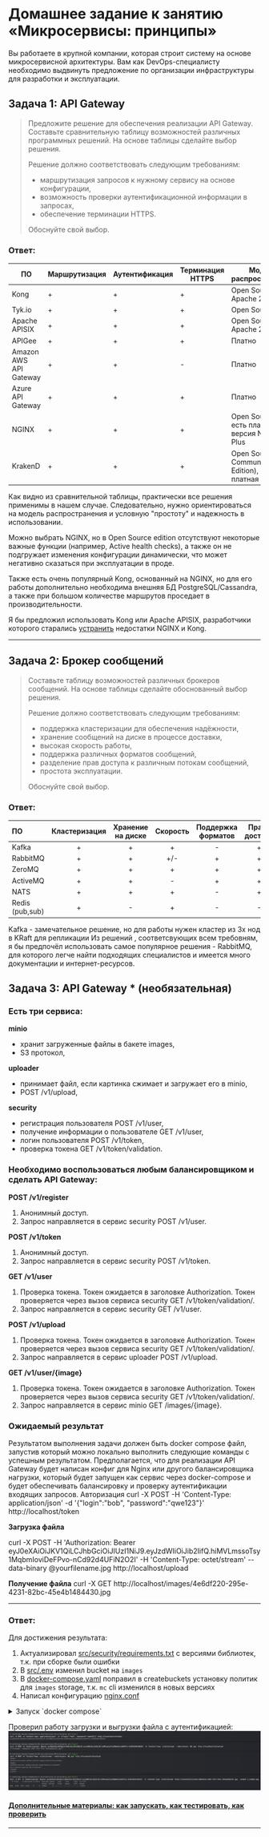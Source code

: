 
# Домашнее задание к занятию «Микросервисы: принципы»

Вы работаете в крупной компании, которая строит систему на основе микросервисной архитектуры.
Вам как DevOps-специалисту необходимо выдвинуть предложение по организации инфраструктуры для разработки и эксплуатации.

## Задача 1: API Gateway 

> Предложите решение для обеспечения реализации API Gateway. Составьте сравнительную таблицу возможностей различных программных решений. На основе таблицы сделайте выбор решения.
> 
> Решение должно соответствовать следующим требованиям:
> - маршрутизация запросов к нужному сервису на основе конфигурации,
> - возможность проверки аутентификационной информации в запросах,
> - обеспечение терминации HTTPS.
> 
> Обоснуйте свой выбор.

### Ответ:

| ПО                     | Маршрутизация | Аутентификация | Терминация HTTPS | Модель распространения                                      |
|------------------------|---------------|----------------|------------------|-------------------------------------------------------------|
| Kong                   | +             | +              | +                | Open Source, Apache 2.0                                     |
| Tyk.io                 | +             | +              | +                | Open Source, MPL                                            |
| Apache APISIX          | +             | +              | +                | Open Source, Apache 2.0                                     |
| APIGee                 | +             | +              | +                | Платно                                                      |
| Amazon AWS API Gateway | +             | +              | -                | Платно                                                      |
| Azure API Gateway      | +             | +              | +                | Платно                                                      |
| NGINX                  | +             | +              | +                | Open Source, но есть платная версия NGINX Plus              |
| KrakenD                | +             | +              | +                | Open Source (для Community Edition), но есть платная версии |

Как видно из сравнительной таблицы, практически все решения применимы в нашем случае. Следовательно, нужно ориентироваться на модель распространения и условную "простоту" и надежность в использовании.

Можно выбрать NGINX, но в Open Source edition отсутствуют некоторые важные функции (например, Active health checks), 
а также он не подгружает изменения конфигурации динамически, что может негативно сказаться при эксплуатации в проде.

Также есть очень популярный Kong, основанный на NGINX, но для его работы дополнительно необходима внешняя БД PostgreSQL/Cassandra, а также при большом количестве маршрутов проседает в производительности.

Я бы предложил использовать Kong или Apache APISIX, разработчики которого старались [устранить](https://api7.ai/blog/why-choose-apisix-instead-of-nginx-or-kong) недостатки NGINX и Kong.

---

## Задача 2: Брокер сообщений

> Составьте таблицу возможностей различных брокеров сообщений. На основе таблицы сделайте обоснованный выбор решения.
> 
> Решение должно соответствовать следующим требованиям:
> - поддержка кластеризации для обеспечения надёжности,
> - хранение сообщений на диске в процессе доставки,
> - высокая скорость работы,
> - поддержка различных форматов сообщений,
> - разделение прав доступа к различным потокам сообщений,
> - простота эксплуатации.
> 
> Обоснуйте свой выбор.

### Ответ:

| ПО                      | Кластеризация | Хранение на диске | Скорость | Поддержка форматов | Права доступа | Простота |
|:------------------------|:-------------:|:-----------------:|:--------:|:------------------:|:-------------:|:--------:|
| Kafka                   |       +       |         +         |    +     |         -          |       +       |    -     |
| RabbitMQ                |       +       |         +         |   +/-    |         +          |       +       |    +     |
| ZeroMQ                  |       +       |         +         |    +     |         +          |       +       |    -     |
| ActiveMQ                |       +       |         +         |    -     |         +          |       +       |    +     |
| NATS                    |       +       |         +         |    +     |         -          |       +       |    +     |
| Redis (pub,sub)         |       +       |         -         |    +     |         -          |       -       |    +     |

Kafka - замечательное решение, но для работы нужен кластер из 3х нод в KRaft для репликации
Из решений , соответсвующих всем требовням, я бы предпочёл использовать самое популярное решения - RabbitMQ, для которого легче найти подходящих специалистов и имеется много документации и интернет-ресурсов.

## Задача 3: API Gateway * (необязательная)

### Есть три сервиса:

**minio**
- хранит загруженные файлы в бакете images,
- S3 протокол,

**uploader**
- принимает файл, если картинка сжимает и загружает его в minio,
- POST /v1/upload,

**security**
- регистрация пользователя POST /v1/user,
- получение информации о пользователе GET /v1/user,
- логин пользователя POST /v1/token,
- проверка токена GET /v1/token/validation.

### Необходимо воспользоваться любым балансировщиком и сделать API Gateway:

**POST /v1/register**
1. Анонимный доступ.
2. Запрос направляется в сервис security POST /v1/user.

**POST /v1/token**
1. Анонимный доступ.
2. Запрос направляется в сервис security POST /v1/token.

**GET /v1/user**
1. Проверка токена. Токен ожидается в заголовке Authorization. Токен проверяется через вызов сервиса security GET /v1/token/validation/.
2. Запрос направляется в сервис security GET /v1/user.

**POST /v1/upload**
1. Проверка токена. Токен ожидается в заголовке Authorization. Токен проверяется через вызов сервиса security GET /v1/token/validation/.
2. Запрос направляется в сервис uploader POST /v1/upload.

**GET /v1/user/{image}**
1. Проверка токена. Токен ожидается в заголовке Authorization. Токен проверяется через вызов сервиса security GET /v1/token/validation/.
2. Запрос направляется в сервис minio GET /images/{image}.

### Ожидаемый результат

Результатом выполнения задачи должен быть docker compose файл, запустив который можно локально выполнить следующие команды с успешным результатом.
Предполагается, что для реализации API Gateway будет написан конфиг для Nginx или другого балансировщика нагрузки, который будет запущен как сервис через docker-compose и будет обеспечивать балансировку и проверку аутентификации входящих запросов.
Авторизация
curl -X POST -H 'Content-Type: application/json' -d '{"login":"bob", "password":"qwe123"}' http://localhost/token

**Загрузка файла**

curl -X POST -H 'Authorization: Bearer eyJ0eXAiOiJKV1QiLCJhbGciOiJIUzI1NiJ9.eyJzdWIiOiJib2IifQ.hiMVLmssoTsy1MqbmIoviDeFPvo-nCd92d4UFiN2O2I' -H 'Content-Type: octet/stream' --data-binary @yourfilename.jpg http://localhost/upload

**Получение файла**
curl -X GET http://localhost/images/4e6df220-295e-4231-82bc-45e4b1484430.jpg

---

### Ответ:

Для достижения результата:
1) Актуализировал [src/security/requirements.txt](src/security/requirements.txt) с версиями библиотек, т.к. при сборке были ошибки
2) В [src/.env](src/.env) изменил bucket на `images`
3) В [docker-compose.yaml](src/docker-compose.yaml) поправил в createbuckets установку политик для `images` storage, т.к. `mc` cli изменился в новых версиях
4) Написал конфигурацию [nginx.conf](src/gateway/nginx.conf)


<details>
    <summary>Запуск `docker compose`</summary>
    ```bash
    nedorezov@GARRO:/mnt/e/netology-devops-homeworks/11-microservices-02-principles/src$ docker compose up --build
    [+] Building 2.6s (22/22) FINISHED                                                                                                                                                                                                                                                                                                                                   docker:default
     => [uploader internal] load build definition from Dockerfile                                                                                                                                                                                                                                                                                                                  0.0s
     => => transferring dockerfile: 144B                                                                                                                                                                                                                                                                                                                                           0.0s
     => [security internal] load build definition from Dockerfile                                                                                                                                                                                                                                                                                                                  0.0s
     => => transferring dockerfile: 180B                                                                                                                                                                                                                                                                                                                                           0.0s
     => [uploader internal] load metadata for docker.io/library/node:alpine                                                                                                                                                                                                                                                                                                        2.5s
     => [security internal] load metadata for docker.io/library/python:3.9-alpine                                                                                                                                                                                                                                                                                                  1.7s
     => [security auth] library/python:pull token for registry-1.docker.io                                                                                                                                                                                                                                                                                                         0.0s
     => [uploader auth] library/node:pull token for registry-1.docker.io                                                                                                                                                                                                                                                                                                           0.0s
     => [security internal] load .dockerignore                                                                                                                                                                                                                                                                                                                                     0.0s
     => => transferring context: 2B                                                                                                                                                                                                                                                                                                                                                0.0s
     => [security 1/5] FROM docker.io/library/python:3.9-alpine@sha256:ce83ae657ad10635ea43ecd5efb6ca50bec62183148e37fba075e18a8a34868f                                                                                                                                                                                                                                            0.0s
     => [security internal] load build context                                                                                                                                                                                                                                                                                                                                     0.0s
     => => transferring context: 93B                                                                                                                                                                                                                                                                                                                                               0.0s
     => CACHED [security 2/5] WORKDIR /app                                                                                                                                                                                                                                                                                                                                         0.0s
     => CACHED [security 3/5] COPY requirements.txt .                                                                                                                                                                                                                                                                                                                              0.0s
     => CACHED [security 4/5] RUN pip install -r requirements.txt                                                                                                                                                                                                                                                                                                                  0.0s
     => CACHED [security 5/5] COPY src ./                                                                                                                                                                                                                                                                                                                                          0.0s
     => [security] exporting to image                                                                                                                                                                                                                                                                                                                                              0.0s
     => => exporting layers                                                                                                                                                                                                                                                                                                                                                        0.0s
     => => writing image sha256:e260dbeb8c8798dafe1d032ee0ab87639a448d43d31a6eee3f4e2170f600e860                                                                                                                                                                                                                                                                                   0.0s
     => => naming to docker.io/library/src-security                                                                                                                                                                                                                                                                                                                                0.0s
     => [uploader internal] load .dockerignore                                                                                                                                                                                                                                                                                                                                     0.0s
     => => transferring context: 52B                                                                                                                                                                                                                                                                                                                                               0.0s
     => [uploader 1/5] FROM docker.io/library/node:alpine@sha256:7bfef1d72befbb72b0894a3e4503edbdc0441058b4d091325143338cbf54cff8                                                                                                                                                                                                                                                  0.0s
     => [uploader internal] load build context                                                                                                                                                                                                                                                                                                                                     0.0s
     => => transferring context: 128B                                                                                                                                                                                                                                                                                                                                              0.0s
     => CACHED [uploader 2/5] WORKDIR /app                                                                                                                                                                                                                                                                                                                                         0.0s
     => CACHED [uploader 3/5] COPY package*.json ./                                                                                                                                                                                                                                                                                                                                0.0s
     => CACHED [uploader 4/5] RUN npm install                                                                                                                                                                                                                                                                                                                                      0.0s 
     => CACHED [uploader 5/5] COPY src ./                                                                                                                                                                                                                                                                                                                                          0.0s 
     => [uploader] exporting to image                                                                                                                                                                                                                                                                                                                                              0.0s 
     => => exporting layers                                                                                                                                                                                                                                                                                                                                                        0.0s 
     => => writing image sha256:d5de317d34698e617833ef18a86b794af1dbeeaa8d3ece69a39955be5a020a29                                                                                                                                                                                                                                                                                   0.0s 
     => => naming to docker.io/library/src-uploader                                                                                                                                                                                                                                                                                                                                0.0s 
    [+] Running 5/0
     ✔ Container src-storage-1        Created                                                                                                                                                                                                                                                                                                                                      0.0s 
     ✔ Container src-createbuckets-1  Created                                                                                                                                                                                                                                                                                                                                      0.0s 
     ✔ Container src-uploader-1       Created                                                                                                                                                                                                                                                                                                                                      0.0s 
     ✔ Container src-security-1       Created                                                                                                                                                                                                                                                                                                                                      0.0s 
     ✔ Container src-gateway-1        Created                                                                                                                                                                                                                                                                                                                                      0.0s 
    Attaching to src-createbuckets-1, src-gateway-1, src-security-1, src-storage-1, src-uploader-1
    src-security-1       |  * Serving Flask app 'server'
    src-security-1       |  * Debug mode: off
    src-security-1       | WARNING: This is a development server. Do not use it in a production deployment. Use a production WSGI server instead.
    src-security-1       |  * Running on all addresses (0.0.0.0)
    src-security-1       |  * Running on http://127.0.0.1:3000
    src-security-1       |  * Running on http://172.22.0.2:3000
    src-security-1       | Press CTRL+C to quit
    src-storage-1        | MinIO Object Storage Server
    src-storage-1        | Copyright: 2015-2024 MinIO, Inc.
    src-storage-1        | License: GNU AGPLv3 <https://www.gnu.org/licenses/agpl-3.0.html>
    src-storage-1        | Version: RELEASE.2024-03-07T00-43-48Z (go1.21.8 linux/amd64)
    src-storage-1        |
    src-storage-1        | Status:         1 Online, 0 Offline.
    src-storage-1        | S3-API: http://172.22.0.3:9000  http://127.0.0.1:9000
    src-storage-1        | Console: http://172.22.0.3:33583 http://127.0.0.1:33583
    src-storage-1        |
    src-storage-1        | Documentation: https://min.io/docs/minio/linux/index.html
    src-storage-1        | Warning: The standard parity is set to 0. This can lead to data loss.
    src-createbuckets-1  | Added `storage` successfully.
    src-createbuckets-1  | Bucket created successfully `storage/images`.
    src-createbuckets-1  | Access permission for `storage/images` is set to `download`
    src-uploader-1       | S3: storage:9000 images
    src-uploader-1       | Listening on port 3000
    src-createbuckets-1 exited with code 0
    src-gateway-1        | /docker-entrypoint.sh: /docker-entrypoint.d/ is not empty, will attempt to perform configuration
    src-gateway-1        | /docker-entrypoint.sh: Looking for shell scripts in /docker-entrypoint.d/
    src-gateway-1        | /docker-entrypoint.sh: Launching /docker-entrypoint.d/10-listen-on-ipv6-by-default.sh
    src-gateway-1        | 10-listen-on-ipv6-by-default.sh: info: IPv6 listen already enabled
    src-gateway-1        | /docker-entrypoint.sh: Sourcing /docker-entrypoint.d/15-local-resolvers.envsh
    src-gateway-1        | /docker-entrypoint.sh: Launching /docker-entrypoint.d/20-envsubst-on-templates.sh
    src-gateway-1        | /docker-entrypoint.sh: Launching /docker-entrypoint.d/30-tune-worker-processes.sh
    src-gateway-1        | /docker-entrypoint.sh: Configuration complete; ready for start up
    src-uploader-1       | (node:1) [DEP0152] DeprecationWarning: Custom PerformanceEntry accessors are deprecated. Please use the detail property.
    src-uploader-1       | (Use `node --trace-deprecation ...` to show where the warning was created)
    src-security-1       | 172.22.0.6 - - [08/Mar/2024 13:00:30] "POST /v1/token HTTP/1.0" 200 -
    src-gateway-1        | {"time_local":"08/Mar/2024:13:00:30 +0000","remote_addr":"172.22.0.1","remote_user":"","request":"POST /v1/token HTTP/1.1","status": "200","body_bytes_sent":"99","request_time":"0.010","http_referrer":"","http_user_agent":"curl/8.4.0","http_x_forwarded_for":"","upstream_connect_time":"0.001","upstream_header_time":"0.011","upstream_response_time":"0.011"}
    src-security-1       | 172.22.0.6 - - [08/Mar/2024 13:00:37] "GET /v1/token/validation HTTP/1.0" 200 -
    src-gateway-1        | 2024/03/08 13:00:37 [warn] 23#23: *3 a client request body is buffered to a temporary file /var/cache/nginx/client_temp/0000000001 while sending to client, client: 172.22.0.1, server: , request: "POST /v1/upload HTTP/1.1", host: "localhost"
    src-uploader-1       | Detected file type: image/jpeg
    src-uploader-1       | Saved file in images: 572738df-2cad-487c-a38e-6823d59e46cd.jpg
    src-gateway-1        | {"time_local":"08/Mar/2024:13:00:38 +0000","remote_addr":"172.22.0.1","remote_user":"","request":"POST /v1/upload HTTP/1.1","status": "200","body_bytes_sent":"55","request_time":"0.044","http_referrer":"","http_user_agent":"curl/8.4.0","http_x_forwarded_for":"","upstream_connect_time":"0.001","upstream_header_time":"0.042","upstream_response_time":"0.042"}
    src-security-1       | 172.22.0.6 - - [08/Mar/2024 13:01:00] "GET /v1/token/validation HTTP/1.0" 200 -
    src-gateway-1        | {"time_local":"08/Mar/2024:13:01:00 +0000","remote_addr":"172.22.0.1","remote_user":"","request":"GET /v1/user/572738df-2cad-487c-a38e-6823d59e46cd.jpg HTTP/1.1","status": "200","body_bytes_sent":"146496","request_time":"0.004","http_referrer":"","http_user_agent":"curl/8.4.0","http_x_forwarded_for":"","upstream_connect_time":"0.000","upstream_header_time":"0.001","upstream_response_time":"0.002"}
    ```
</details>

Проверил работу загрузки и выгрузки файла с аутентификацией:
![](img/01.png)

#### [Дополнительные материалы: как запускать, как тестировать, как проверить](https://github.com/netology-code/devkub-homeworks/tree/main/11-microservices-02-principles)

---
